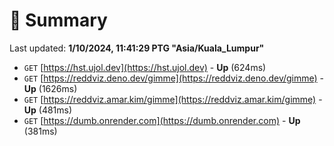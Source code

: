 # 📖 Summary
Last updated: **1/10/2024, 11:41:29 PTG "Asia/Kuala_Lumpur"**

- `GET` [https://hst.ujol.dev](https://hst.ujol.dev) - **Up** (624ms)
- `GET` [https://reddviz.deno.dev/gimme](https://reddviz.deno.dev/gimme) - **Up** (1626ms)
- `GET` [https://reddviz.amar.kim/gimme](https://reddviz.amar.kim/gimme) - **Up** (481ms)
- `GET` [https://dumb.onrender.com](https://dumb.onrender.com) - **Up** (381ms)
